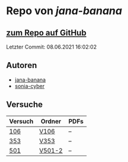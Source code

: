 # Repo von *jana-banana*

## [zum Repo auf GitHub](https://github.com/jana-banana/AP-2020)

Letzter Commit: 08.06.2021 16:02:02

## Autoren
- [jana-banana](https://github.com/jana-banana)
- [sonia-cyber](https://github.com/sonia-cyber)

## Versuche

|       Versuch       |                             Ordner                              |PDFs|
|---------------------|-----------------------------------------------------------------|----|
|[106](../versuch/106)|[V106](https://github.com/jana-banana/AP-2020/tree/main/V106)    |–   |
|[353](../versuch/353)|[V353](https://github.com/jana-banana/AP-2020/tree/main/V353)    |–   |
|[501](../versuch/501)|[V501-2](https://github.com/jana-banana/AP-2020/tree/main/V501-2)|–   |
